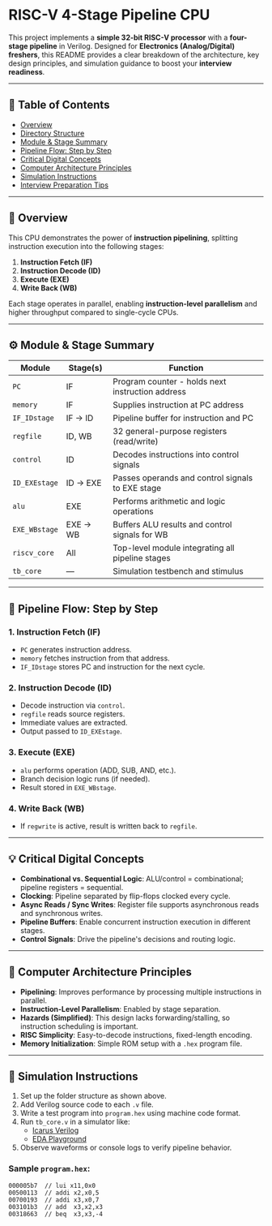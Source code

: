 # RISC-V 4-Stage Pipeline CPU

This project implements a **simple 32-bit RISC-V processor** with a **four-stage pipeline** in Verilog. Designed for **Electronics (Analog/Digital) freshers**, this README provides a clear breakdown of the architecture, key design principles, and simulation guidance to boost your **interview readiness**.

---

## 📑 Table of Contents

- [Overview](#overview)
- [Directory Structure](#directory-structure)
- [Module & Stage Summary](#module--stage-summary)
- [Pipeline Flow: Step by Step](#pipeline-flow-step-by-step)
- [Critical Digital Concepts](#critical-digital-concepts)
- [Computer Architecture Principles](#computer-architecture-principles)
- [Simulation Instructions](#simulation-instructions)
- [Interview Preparation Tips](#interview-preparation-tips)

---

## 🔧 Overview

This CPU demonstrates the power of **instruction pipelining**, splitting instruction execution into the following stages:

1. **Instruction Fetch (IF)**
2. **Instruction Decode (ID)**
3. **Execute (EXE)**
4. **Write Back (WB)**

Each stage operates in parallel, enabling **instruction-level parallelism** and higher throughput compared to single-cycle CPUs.

---
## ⚙️ Module & Stage Summary

| Module        | Stage(s)      | Function                                                |
|---------------|---------------|----------------------------------------------------------|
| `PC`          | IF            | Program counter - holds next instruction address         |
| `memory`      | IF            | Supplies instruction at PC address                       |
| `IF_IDstage`  | IF → ID       | Pipeline buffer for instruction and PC                   |
| `regfile`     | ID, WB        | 32 general-purpose registers (read/write)                |
| `control`     | ID            | Decodes instructions into control signals                |
| `ID_EXEstage` | ID → EXE      | Passes operands and control signals to EXE stage         |
| `alu`         | EXE           | Performs arithmetic and logic operations                 |
| `EXE_WBstage` | EXE → WB      | Buffers ALU results and control signals for WB           |
| `riscv_core`  | All           | Top-level module integrating all pipeline stages         |
| `tb_core`     | —             | Simulation testbench and stimulus                        |

---

## 🔄 Pipeline Flow: Step by Step

### 1. **Instruction Fetch (IF)**
- `PC` generates instruction address.
- `memory` fetches instruction from that address.
- `IF_IDstage` stores PC and instruction for the next cycle.

### 2. **Instruction Decode (ID)**
- Decode instruction via `control`.
- `regfile` reads source registers.
- Immediate values are extracted.
- Output passed to `ID_EXEstage`.

### 3. **Execute (EXE)**
- `alu` performs operation (ADD, SUB, AND, etc.).
- Branch decision logic runs (if needed).
- Result stored in `EXE_WBstage`.

### 4. **Write Back (WB)**
- If `regwrite` is active, result is written back to `regfile`.

---

## 💡 Critical Digital Concepts

- **Combinational vs. Sequential Logic**: ALU/control = combinational; pipeline registers = sequential.
- **Clocking**: Pipeline separated by flip-flops clocked every cycle.
- **Async Reads / Sync Writes**: Register file supports asynchronous reads and synchronous writes.
- **Pipeline Buffers**: Enable concurrent instruction execution in different stages.
- **Control Signals**: Drive the pipeline's decisions and routing logic.

---

## 🧠 Computer Architecture Principles

- **Pipelining**: Improves performance by processing multiple instructions in parallel.
- **Instruction-Level Parallelism**: Enabled by stage separation.
- **Hazards (Simplified)**: This design lacks forwarding/stalling, so instruction scheduling is important.
- **RISC Simplicity**: Easy-to-decode instructions, fixed-length encoding.
- **Memory Initialization**: Simple ROM setup with a `.hex` program file.

---

## 🧪 Simulation Instructions

1. Set up the folder structure as shown above.
2. Add Verilog source code to each `.v` file.
3. Write a test program into `program.hex` using machine code format.
4. Run `tb_core.v` in a simulator like:
   - [Icarus Verilog](http://iverilog.icarus.com/)
   - [EDA Playground](https://www.edaplayground.com/)
5. Observe waveforms or console logs to verify pipeline behavior.

### Sample `program.hex`:
```text
000005b7  // lui x11,0x0
00500113  // addi x2,x0,5
00700193  // addi x3,x0,7
003101b3  // add  x3,x2,x3
00318663  // beq  x3,x3,-4

